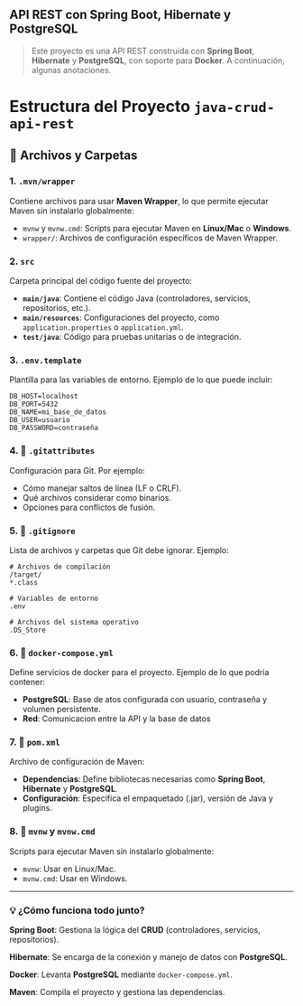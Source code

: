 ## **API** **REST** con **Spring Boot**, **Hibernate** y **PostgreSQL**

> Este proyecto es una API REST construida con **Spring Boot**, **Hibernate** y **PostgreSQL**, con soporte para **Docker**. A continuación, algunas anotaciones.


# Estructura del Proyecto `java-crud-api-rest`

## 📂 Archivos y Carpetas

### 1. `.mvn/wrapper`
Contiene archivos para usar **Maven Wrapper**, lo que permite ejecutar Maven sin instalarlo globalmente:
- `mvnw` y `mvnw.cmd`: Scripts para ejecutar Maven en **Linux/Mac** o **Windows**.
- `wrapper/`: Archivos de configuración específicos de Maven Wrapper.

### 2. `src`
Carpeta principal del código fuente del proyecto:
- **`main/java`**: Contiene el código Java (controladores, servicios, repositorios, etc.).
- **`main/resources`**: Configuraciones del proyecto, como `application.properties` o `application.yml`.
- **`test/java`**: Código para pruebas unitarias o de integración.

### 3. `.env.template`
Plantilla para las variables de entorno. Ejemplo de lo que puede incluir:
```plaintext
DB_HOST=localhost
DB_PORT=5432
DB_NAME=mi_base_de_datos
DB_USER=usuario
DB_PASSWORD=contraseña
```
### 4. 📄 `.gitattributes`

Configuración para Git. Por ejemplo:

- Cómo manejar saltos de línea (LF o CRLF).
- Qué archivos considerar como binarios.
- Opciones para conflictos de fusión.

### 5. 📄 `.gitignore`

Lista de archivos y carpetas que Git debe ignorar. Ejemplo:
```
# Archivos de compilación
/target/
*.class

# Variables de entorno
.env

# Archivos del sistema operativo
.DS_Store
```
### 6. 📄 `docker-compose.yml`
Define servicios de docker para el proyecto. Ejemplo de lo que podria contener:
- **PostgreSQL**: Base de atos configurada con usuario, contraseña y volumen persistente.
- **Red**: Comunicacion entre la API y la base de datos

### 7. 📄 `pom.xml`
Archivo de configuración de Maven:

- **Dependencias**: Define bibliotecas necesarias como **Spring Boot**, **Hibernate** y **PostgreSQL**.
- **Configuración**: Especifica el empaquetado (.jar), versión de Java y plugins.

### 8. 📄 `mvnw` y `mvnw.cmd`
Scripts para ejecutar Maven sin instalarlo globalmente:

- `mvnw`: Usar en Linux/Mac.
- `mvnw.cmd`: Usar en Windows.
---
### 💡 ¿Cómo funciona todo junto?

**Spring Boot**: Gestiona la lógica del **CRUD** (controladores, servicios, repositorios).

**Hibernate**: Se encarga de la conexión y manejo de datos con **PostgreSQL**.

**Docker**: Levanta **PostgreSQL** mediante `docker-compose.yml`.

**Maven**: Compila el proyecto y gestiona las dependencias.